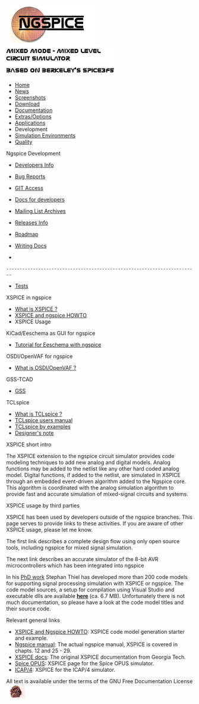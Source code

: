 ![NGSPICE](./images/nglogo.jpg) ![Mixed mode - mixed level circuit simulator - based on Berkeley's Spice3f5](./images/ngtext2.jpg) [](https://sourceforge.net/projects/ngspice)

-   [Home](./index.html)
-   [News](./news.html)
-   [Screenshots](./screens.html)
-   [Download](./download.html)
-   [Documentation](./docs.html)
-   [Extras/Options](./extras.html)
-   [Applications](./applic.html)
-   Development
-   [Simulation Environments](./resources.html)
-   [Quality](./quality.html)

Ngspice Development

-   [Developers Info](./devel.html)

-   [Bug Reports](./bugrep.html)

-   [GIT Access](./gitaccess.html)

-   [Docs for developers](./devdocs.html)

-   [Mailing List Archives](./mlarch.html)

-   [Releases Info](./relinfo.html)

-   [Roadmap](./roadmap.html)

-   [Writing Docs](./docwrite.html)

-   

    ------------------------------------------------------------------------

-   [Tests](./applic.html#test)

XSPICE in ngspice

-   [What is XSPICE ?](./xspice.html)
-   [XSPICE and ngspice HOWTO](./xspicehowto.html)
-   XSPICE Usage

KiCad/Eeschema as GUI for ngspice

-   [Tutorial for Eeschema with ngspice](./ngspice-eeschema.html)

OSDI/OpenVAF for ngspice

-   [What is OSDI/OpenVAF ?](./osdi.html)

GSS-TCAD

-   [GSS](./gss.html)

TCLspice

-   [What is TCLspice ?](./tclspice.html)
-   [TCLspice users manual](./tclusers.html)
-   [TCLspice by examples](./tclexamples.html)
-   [Designer's note](./tclnotes.html)

XSPICE short intro

The XSPICE extension to the ngspice circuit simulator provides code modeling techniques to add new analog and digital models. Analog functions may be added to the netlist like any other hard coded analog model. Digital functions, if added to the netlist, are simulated in XSPICE through an embedded event-driven algorithm added to the Ngspice core. This algorithm is coordinated with the analog simulation algorithm to provide fast and accurate simulation of mixed-signal circuits and systems.

XSPICE usage by third parties

XSPICE has been used by developers outside of the ngspice branches. This page serves to provide links to these activities. If you are aware of other XSPICE usage, please let me know.

The first link describes a complete design flow using only open source tools, including ngspice for mixed signal simulation.



The next link describes an accurate simulator of the 8-bit AVR microcontrollers which has been integrated into ngspice



In his [PhD work](https://depositonce.tu-berlin.de/items/9a951c49-99d4-45d3-98fe-c80ef629d12c) Stephan Thiel has developed more than 200 code models for supporting signal processing simulation with XSPICE or ngspice. The code model sources, a setup for compilation using Visual Studio and executable dlls are available [**here**](https://ngspice.sourceforge.io/experimental/xspice-vs2019-signal-processing-dist.7z) (ca. 6.7 MB). Unfortunately there is not much documentation, so please have a look at the code model titles and their source code.

Relevant general links

-   [XSPICE and Ngspice HOWTO](./xspicehowto.html): XSPICE code model generation starter and example.
-   [Ngspice manual](./docs/ngspice-manual.pdf): The actual ngspice manual, XSPICE is covered in chapts. 12 and 25 - 29.
-   [XSPICE docs](./devdocs.html): The original XSPICE documentation from Georgia Tech.
-   [Spice OPUS](https://fides.fe.uni-lj.si/spice/xspice.html): XSPICE page for the Spice OPUS simulator.
-   [ICAP/4](http://www.intusoft.com/articles/xspiceover.htm): XSPICE for the ICAP/4 simulator.

[](http://sourceforge.net) All text is available under the terms of the GNU Free Documentation License ![](./images/spice.jpg)

